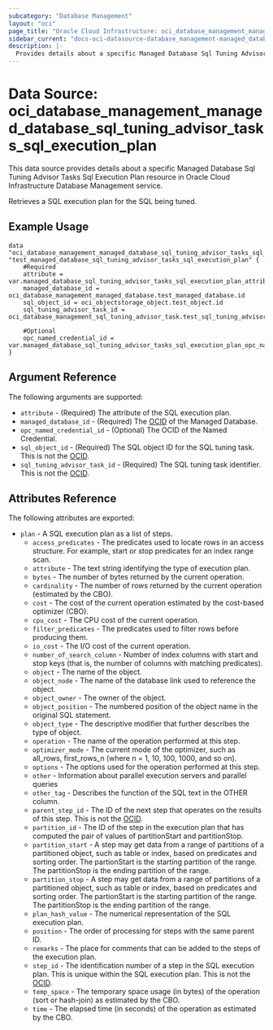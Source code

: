 ```yaml
---
subcategory: "Database Management"
layout: "oci"
page_title: "Oracle Cloud Infrastructure: oci_database_management_managed_database_sql_tuning_advisor_tasks_sql_execution_plan"
sidebar_current: "docs-oci-datasource-database_management-managed_database_sql_tuning_advisor_tasks_sql_execution_plan"
description: |-
  Provides details about a specific Managed Database Sql Tuning Advisor Tasks Sql Execution Plan in Oracle Cloud Infrastructure Database Management service
---
```


# Data Source: oci_database_management_managed_database_sql_tuning_advisor_tasks_sql_execution_plan
This data source provides details about a specific Managed Database Sql Tuning Advisor Tasks Sql Execution Plan resource in Oracle Cloud Infrastructure Database Management service.

Retrieves a SQL execution plan for the SQL being tuned.


## Example Usage

```hcl
data "oci_database_management_managed_database_sql_tuning_advisor_tasks_sql_execution_plan" "test_managed_database_sql_tuning_advisor_tasks_sql_execution_plan" {
	#Required
	attribute = var.managed_database_sql_tuning_advisor_tasks_sql_execution_plan_attribute
	managed_database_id = oci_database_management_managed_database.test_managed_database.id
	sql_object_id = oci_objectstorage_object.test_object.id
	sql_tuning_advisor_task_id = oci_database_management_sql_tuning_advisor_task.test_sql_tuning_advisor_task.id

	#Optional
	opc_named_credential_id = var.managed_database_sql_tuning_advisor_tasks_sql_execution_plan_opc_named_credential_id
}
```

## Argument Reference

The following arguments are supported:

* `attribute` - (Required) The attribute of the SQL execution plan.
* `managed_database_id` - (Required) The [OCID](https://docs.cloud.oracle.com/iaas/Content/General/Concepts/identifiers.htm) of the Managed Database.
* `opc_named_credential_id` - (Optional) The OCID of the Named Credential.
* `sql_object_id` - (Required) The SQL object ID for the SQL tuning task. This is not the [OCID](https://docs.cloud.oracle.com/iaas/Content/General/Concepts/identifiers.htm).
* `sql_tuning_advisor_task_id` - (Required) The SQL tuning task identifier. This is not the [OCID](https://docs.cloud.oracle.com/iaas/Content/General/Concepts/identifiers.htm).


## Attributes Reference

The following attributes are exported:

* `plan` - A SQL execution plan as a list of steps.
	* `access_predicates` - The predicates used to locate rows in an access structure. For example, start or stop predicates for an index range scan. 
	* `attribute` - The text string identifying the type of execution plan.
	* `bytes` - The number of bytes returned by the current operation.
	* `cardinality` - The number of rows returned by the current operation (estimated by the CBO).
	* `cost` - The cost of the current operation estimated by the cost-based optimizer (CBO).
	* `cpu_cost` - The CPU cost of the current operation.
	* `filter_predicates` - The predicates used to filter rows before producing them.
	* `io_cost` - The I/O cost of the current operation.
	* `number_of_search_column` - Number of index columns with start and stop keys (that is, the number of columns with matching predicates). 
	* `object` - The name of the object.
	* `object_node` - The name of the database link used to reference the object.
	* `object_owner` - The owner of the object.
	* `object_position` - The numbered position of the object name in the original SQL statement.
	* `object_type` - The descriptive modifier that further describes the type of object.
	* `operation` - The name of the operation performed at this step.
	* `optimizer_mode` - The current mode of the optimizer, such as all_rows, first_rows_n (where n = 1, 10, 100, 1000, and so on).
	* `options` - The options used for the operation performed at this step.
	* `other` - Information about parallel execution servers and parallel queries
	* `other_tag` - Describes the function of the SQL text in the OTHER column.
	* `parent_step_id` - The ID of the next step that operates on the results of this step. This is not the [OCID](https://docs.cloud.oracle.com/iaas/Content/General/Concepts/identifiers.htm). 
	* `partition_id` - The ID of the step in the execution plan that has computed the pair of values of partitionStart and partitionStop. 
	* `partition_start` - A step may get data from a range of partitions of a partitioned object, such as table or index, based on predicates and sorting order. The partionStart is the starting partition of the range. The partitionStop is the ending partition of the range. 
	* `partition_stop` - A step may get data from a range of partitions of a partitioned object, such as table or index, based on predicates and sorting order. The partionStart is the starting partition of the range. The partitionStop is the ending partition of the range. 
	* `plan_hash_value` - The numerical representation of the SQL execution plan.
	* `position` - The order of processing for steps with the same parent ID.
	* `remarks` - The place for comments that can be added to the steps of the execution plan.
	* `step_id` - The identification number of a step in the SQL execution plan. This is unique within the SQL execution plan. This is not the [OCID](https://docs.cloud.oracle.com/iaas/Content/General/Concepts/identifiers.htm). 
	* `temp_space` - The temporary space usage (in bytes) of the operation (sort or hash-join) as estimated by the CBO.
	* `time` - The elapsed time (in seconds) of the operation as estimated by the CBO.

